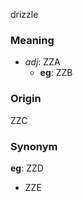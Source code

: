 drizzle
### Meaning
+ _adj_: ZZA
	+ __eg__: ZZB

### Origin

ZZC

### Synonym

__eg__: ZZD

+ ZZE


